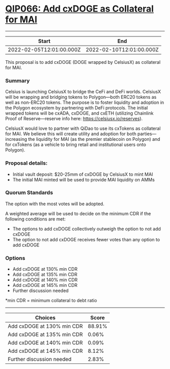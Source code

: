 
# [QIP066: Add cxDOGE as Collateral for MAI](https://snapshot.org/#/qidao.eth/proposal/0x1ef0ff653d69820ecd05f8834ecbe84a007cc4deea4b491c5e82c05c38f88064)

---
| Start | End |
| --- | --- |
| 2022-02-05T12:01:00.000Z | 2022-02-10T12:01:00.000Z |


This proposal is to add cxDOGE (DOGE wrapped by CelsiusX) as collateral for MAI.

### Summary

Celsius is launching CelsiusX to bridge the CeFi and DeFi worlds. CelsiusX will be wrapping and bridging tokens to Polygon—both ERC20 tokens as well as non-ERC20 tokens. The purpose is to foster liquidity and adoption in the Polygon ecosystem by partnering with DeFi protocols. The initial wrapped tokens will be cxADA, cxDOGE, and cxETH (utilizing Chainlink Proof of Reserve—reserve info here: https://celsiusx.io/reserves).

CelsiusX would love to partner with QiDao to use its cxTokens as collateral for MAI. We believe this will create utility and adoption for both parties—increasing the liquidity for MAI (as the premier stablecoin on Polygon) and for cxTokens (as a vehicle to bring retail and institutional users onto Polygon).

### Proposal details:

* Initial vault deposit: $20-25mm of cxDOGE by CelsiusX to mint MAI
* The initial MAI minted will be used to provide MAI liquidity on AMMs

### Quorum Standards

The option with the most votes will be adopted.

A weighted average will be used to decide on the minimum CDR if the following conditions are met:

* The options to add cxDOGE collectively outweigh the option to not add cxDOGE
* The option to not add cxDOGE receives fewer votes than any option to add cxDOGE

### Options

* Add cxDOGE at 130% min CDR
* Add cxDOGE at 135% min CDR
* Add cxDOGE at 140% min CDR
* Add cxDOGE at 145% min CDR
* Further discussion needed

*min CDR = minimum collateral to debt ratio

---
| Choices | Score |
| --- | --- |
| Add cxDOGE at 130% min CDR | 88.91% |
| Add cxDOGE at 135% min CDR | 0.06% |
| Add cxDOGE at 140% min CDR | 0.09% |
| Add cxDOGE at 145% min CDR | 8.12% |
| Further discussion needed | 2.83% |

